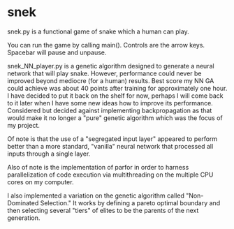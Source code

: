 # snek
snek.py is a functional game of snake which a human can play.

You can run the game by calling main(). Controls are the arrow keys. Spacebar will pause and unpause.

snek_NN_player.py is a genetic algorithm designed to generate a neural network that will play snake. However, performance could never be improved beyond mediocre (for a human) results. Best score my NN GA could achieve was about 40 points after training for approximately one hour. I have decided to put it back on the shelf for now, perhaps I will come back to it later when I have some new ideas how to improve its performance. Considered but decided against implementing backpropagation as that would make it no longer a "pure" genetic algorithm which was the focus of my project.

Of note is that the use of a "segregated input layer" appeared to perform better than a more standard, "vanilla" neural network that processed all inputs through a single layer.

Also of note is the implementation of parfor in order to harness parallelization of code execution via multithreading on the multiple CPU cores on my computer.

I also implemented a variation on the genetic algorithm called "Non-Dominated Selection." It works by defining a pareto optimal boundary and then selecting several "tiers" of elites to be the parents of the next generation.
